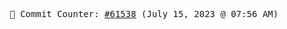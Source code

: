 <p align="center">
    <samp>
        📮 Commit Counter: <a href="https://github.com/Javascript-void0/Javascript-void0/commits/main">#61538</a> (July 15, 2023 @ 07:56 AM)
    </samp>
</p>